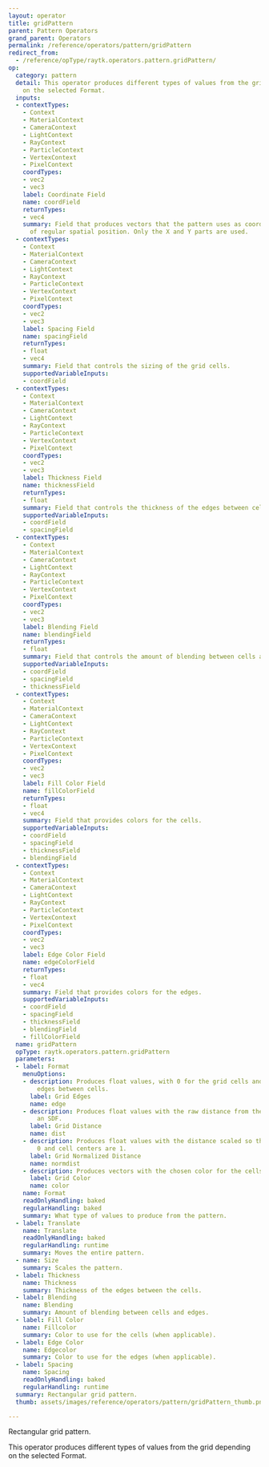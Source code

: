 ```yaml
---
layout: operator
title: gridPattern
parent: Pattern Operators
grand_parent: Operators
permalink: /reference/operators/pattern/gridPattern
redirect_from:
  - /reference/opType/raytk.operators.pattern.gridPattern/
op:
  category: pattern
  detail: This operator produces different types of values from the grid depending
    on the selected Format.
  inputs:
  - contextTypes:
    - Context
    - MaterialContext
    - CameraContext
    - LightContext
    - RayContext
    - ParticleContext
    - VertexContext
    - PixelContext
    coordTypes:
    - vec2
    - vec3
    label: Coordinate Field
    name: coordField
    returnTypes:
    - vec4
    summary: Field that produces vectors that the pattern uses as coordinates instead
      of regular spatial position. Only the X and Y parts are used.
  - contextTypes:
    - Context
    - MaterialContext
    - CameraContext
    - LightContext
    - RayContext
    - ParticleContext
    - VertexContext
    - PixelContext
    coordTypes:
    - vec2
    - vec3
    label: Spacing Field
    name: spacingField
    returnTypes:
    - float
    - vec4
    summary: Field that controls the sizing of the grid cells.
    supportedVariableInputs:
    - coordField
  - contextTypes:
    - Context
    - MaterialContext
    - CameraContext
    - LightContext
    - RayContext
    - ParticleContext
    - VertexContext
    - PixelContext
    coordTypes:
    - vec2
    - vec3
    label: Thickness Field
    name: thicknessField
    returnTypes:
    - float
    summary: Field that controls the thickness of the edges between cells.
    supportedVariableInputs:
    - coordField
    - spacingField
  - contextTypes:
    - Context
    - MaterialContext
    - CameraContext
    - LightContext
    - RayContext
    - ParticleContext
    - VertexContext
    - PixelContext
    coordTypes:
    - vec2
    - vec3
    label: Blending Field
    name: blendingField
    returnTypes:
    - float
    summary: Field that controls the amount of blending between cells and edges.
    supportedVariableInputs:
    - coordField
    - spacingField
    - thicknessField
  - contextTypes:
    - Context
    - MaterialContext
    - CameraContext
    - LightContext
    - RayContext
    - ParticleContext
    - VertexContext
    - PixelContext
    coordTypes:
    - vec2
    - vec3
    label: Fill Color Field
    name: fillColorField
    returnTypes:
    - float
    - vec4
    summary: Field that provides colors for the cells.
    supportedVariableInputs:
    - coordField
    - spacingField
    - thicknessField
    - blendingField
  - contextTypes:
    - Context
    - MaterialContext
    - CameraContext
    - LightContext
    - RayContext
    - ParticleContext
    - VertexContext
    - PixelContext
    coordTypes:
    - vec2
    - vec3
    label: Edge Color Field
    name: edgeColorField
    returnTypes:
    - float
    - vec4
    summary: Field that provides colors for the edges.
    supportedVariableInputs:
    - coordField
    - spacingField
    - thicknessField
    - blendingField
    - fillColorField
  name: gridPattern
  opType: raytk.operators.pattern.gridPattern
  parameters:
  - label: Format
    menuOptions:
    - description: Produces float values, with 0 for the grid cells and 1 for the
        edges between cells.
      label: Grid Edges
      name: edge
    - description: Produces float values with the raw distance from the edge, like
        an SDF.
      label: Grid Distance
      name: dist
    - description: Produces float values with the distance scaled so that edges are
        0 and cell centers are 1.
      label: Grid Normalized Distance
      name: normdist
    - description: Produces vectors with the chosen color for the cells and the edges.
      label: Grid Color
      name: color
    name: Format
    readOnlyHandling: baked
    regularHandling: baked
    summary: What type of values to produce from the pattern.
  - label: Translate
    name: Translate
    readOnlyHandling: baked
    regularHandling: runtime
    summary: Moves the entire pattern.
  - name: Size
    summary: Scales the pattern.
  - label: Thickness
    name: Thickness
    summary: Thickness of the edges between the cells.
  - label: Blending
    name: Blending
    summary: Amount of blending between cells and edges.
  - label: Fill Color
    name: Fillcolor
    summary: Color to use for the cells (when applicable).
  - label: Edge Color
    name: Edgecolor
    summary: Color to use for the edges (when applicable).
  - label: Spacing
    name: Spacing
    readOnlyHandling: baked
    regularHandling: runtime
  summary: Rectangular grid pattern.
  thumb: assets/images/reference/operators/pattern/gridPattern_thumb.png

---
```



Rectangular grid pattern.

This operator produces different types of values from the grid depending on the selected Format.